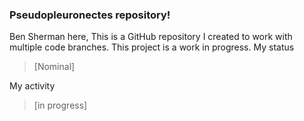 ### Pseudopleuronectes repository!

Ben Sherman here, This is a GitHub repository I created to work with multiple code branches.
This project is a work in progress.
My status
> [Nominal]

My activity
> [in progress]
